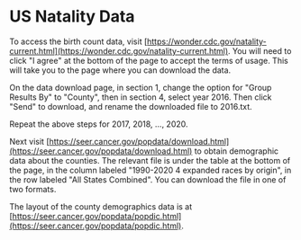 # US Natality Data

To access the birth count data, visit
[https://wonder.cdc.gov/natality-current.html](https://wonder.cdc.gov/natality-current.html).  You will need to click "I
agree" at the bottom of the page to accept the terms of usage.  This
will take you to the page where you can download the data.

On the data download page, in section 1, change the option for "Group
Results By" to "County", then in section 4, select year 2016.  Then
click "Send" to download, and rename the downloaded file to 2016.txt.

Repeat the above steps for 2017, 2018, ..., 2020.

Next visit [https://seer.cancer.gov/popdata/download.html](https://seer.cancer.gov/popdata/download.html) to obtain
demographic data about the counties.  The relevant file is under the
table at the bottom of the page, in the column labeled "1990-2020 4
expanded races by origin", in the row labeled "All States Combined".
You can download the file in one of two formats.

The layout of the county demographics data is at
[https://seer.cancer.gov/popdata/popdic.html](https://seer.cancer.gov/popdata/popdic.html).
